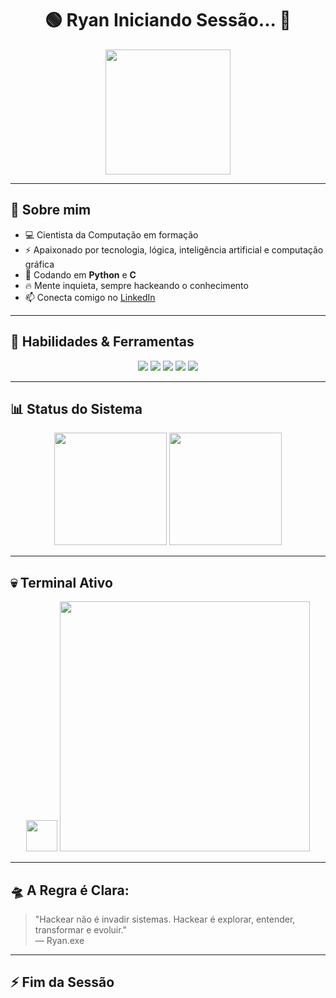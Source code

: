 <h1 align="center">🟢 Ryan Iniciando Sessão... 👾</h1>

<p align="center">
  <img src="https://media.giphy.com/media/26BRQTezZrKak4BeE/giphy.gif" width="200">
</p>

---

## 👾 Sobre mim

- 💻 Cientista da Computação em formação  
- ⚡ Apaixonado por tecnologia, lógica, inteligência artificial e computação gráfica  
- 🐍 Codando em **Python** e **C**  
- 🔥 Mente inquieta, sempre hackeando o conhecimento  
- 📫 Conecta comigo no [LinkedIn](https://linkedin.com/in/ryan-santos)

---

## 🧠 Habilidades & Ferramentas

<div align="center">
  <img src="https://img.shields.io/badge/C-00FF00?style=for-the-badge&logo=c&logoColor=black">
  <img src="https://img.shields.io/badge/Python-00FF00?style=for-the-badge&logo=python&logoColor=black">
  <img src="https://img.shields.io/badge/Linux-00FF00?style=for-the-badge&logo=linux&logoColor=black">
  <img src="https://img.shields.io/badge/Git-00FF00?style=for-the-badge&logo=git&logoColor=black">
  <img src="https://img.shields.io/badge/VSCODE-00FF00?style=for-the-badge&logo=visualstudiocode&logoColor=black">
</div>

---

## 📊 Status do Sistema

<div align="center">
  <img height="180em" src="https://github-readme-stats.vercel.app/api?username=ryan-santos&show_icons=true&theme=tokyonight&icon_color=00FF00&title_color=00FF00&text_color=00FF00&bg_color=000000" />
  <img height="180em" src="https://github-readme-stats.vercel.app/api/top-langs/?username=ryan-santos&layout=compact&theme=tokyonight&title_color=00FF00&text_color=00FF00&bg_color=000000" />
</div>

---

## 💀 Terminal Ativo

<div align="center">
  <img src="https://media.giphy.com/media/hvRJCLFzcasrR4ia7z/giphy.gif" width="50">
  <img src="https://media.giphy.com/media/3o7aD2saalBwwftBIY/giphy.gif" width="400">
</div>

---

## 🛸 A Regra é Clara:

> "Hackear não é invadir sistemas. Hackear é explorar, entender, transformar e evoluir."  
> — Ryan.exe  

---

## ⚡ Fim da Sessão
